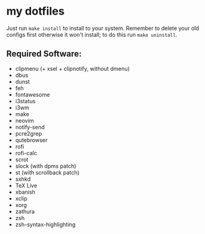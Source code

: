 # my dotfiles

Just run `make install` to install to your system. Remember to delete your old configs first otherwise it won't install; to do this run `make uninstall`.

## Required Software:

- clipmenu (+ xsel + clipnotify, without dmenu)
- dbus
- dunst
- feh
- fontawesome
- i3status
- i3wm
- make
- neovim
- notify-send
- pcre2grep
- qutebrowser
- rofi
- rofi-calc
- scrot
- slock (with dpms patch)
- st (with scrollback patch)
- sxhkd
- TeX Live
- xbanish
- xclip
- xorg
- zathura
- zsh
- zsh-syntax-highlighting
